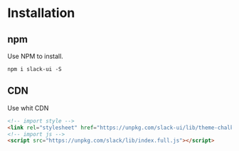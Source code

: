 # Installation

## npm

Use NPM to install.

```shell
npm i slack-ui -S
```

## CDN

Use whit CDN

```html
<!-- import style -->
<link rel="stylesheet" href="https://unpkg.com/slack-ui/lib/theme-chalk/index.css">
<!-- import js -->
<script src="https://unpkg.com/slack/lib/index.full.js"></script>
```
